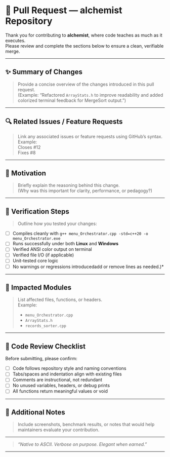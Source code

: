 # 🧩 Pull Request — alchemist Repository

Thank you for contributing to **alchemist**, where code teaches as much as it executes.  
Please review and complete the sections below to ensure a clean, verifiable merge.

---

## ✨ Summary of Changes
> Provide a concise overview of the changes introduced in this pull request.  
> (Example: “Refactored `ArrayStats.h` to improve readability and added colorized terminal feedback for MergeSort output.”)

---

## 🔍 Related Issues / Feature Requests
> Link any associated issues or feature requests using GitHub’s syntax.  
> Example:  
> Closes #12  
> Fixes #8  

---

## 🧠 Motivation
> Briefly explain the reasoning behind this change.  
> (Why was this important for clarity, performance, or pedagogy?)

---

## 🧪 Verification Steps
> Outline how you tested your changes:
- [ ] Compiles cleanly with `g++ menu_Orchestrator.cpp -std=c++20 -o menu_Orchestrator.exe`
- [ ] Runs successfully under both **Linux** and **Windows**
- [ ] Verified ANSI color output on terminal
- [ ] Verified file I/O (if applicable)
- [ ] Unit-tested core logic
- [ ] No warnings or regressions introducedadd or remove lines as needed.)*

---

## 🧾 Impacted Modules
> List affected files, functions, or headers.  
> Example:
> - `menu_Orchestrator.cpp`
> - `ArrayStats.h`
> - `records_sorter.cpp`

---

## 🧩 Code Review Checklist
Before submitting, please confirm:
- [ ] Code follows repository style and naming conventions  
- [ ] Tabs/spaces and indentation align with existing files  
- [ ] Comments are instructional, not redundant  
- [ ] No unused variables, headers, or debug prints  
- [ ] All functions return meaningful values or void  

---

## 💬 Additional Notes
> Include screenshots, benchmark results, or notes that would help maintainers evaluate your contribution.

---

> _“Native to ASCII. Verbose on purpose. Elegant when earned.”_


---
